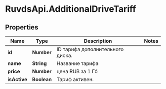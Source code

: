 # RuvdsApi.AdditionalDriveTariff

## Properties

Name | Type | Description | Notes
------------ | ------------- | ------------- | -------------
**id** | **Number** | ID тарифа дополнительного диска. | 
**name** | **String** | Название тарифа | 
**price** | **Number** | цена RUB за 1 Гб | 
**isActive** | **Boolean** | Тариф активен. | 


